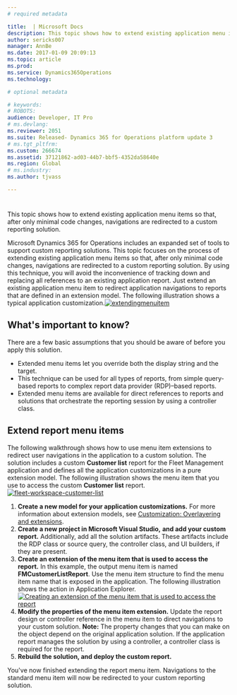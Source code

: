 ```yaml
---
# required metadata

title:  | Microsoft Docs
description: This topic shows how to extend existing application menu items so that, after only minimal code changes, navigations are redirected to a custom reporting solution. 
author: sericks007
manager: AnnBe
ms.date: 2017-01-09 20:09:13
ms.topic: article
ms.prod: 
ms.service: Dynamics365Operations
ms.technology: 

# optional metadata

# keywords: 
# ROBOTS: 
audience: Developer, IT Pro
# ms.devlang: 
ms.reviewer: 2051
ms.suite: Released- Dynamics 365 for Operations platform update 3
# ms.tgt_pltfrm: 
ms.custom: 266674
ms.assetid: 37121862-ad03-44b7-bbf5-4352da58640e
ms.region: Global
# ms.industry: 
ms.author: tjvass

---
```


# 

This topic shows how to extend existing application menu items so that, after only minimal code changes, navigations are redirected to a custom reporting solution. 

Microsoft Dynamics 365 for Operations includes an expanded set of tools to support custom reporting solutions. This topic focuses on the process of extending existing application menu items so that, after only minimal code changes, navigations are redirected to a custom reporting solution. By using this technique, you will avoid the inconvenience of tracking down and replacing all references to an existing application report. Just extend an existing application menu item to redirect application navigations to reports that are defined in an extension model. The following illustration shows a typical application customization.[![extendingmenuitem](./media/extendingmenuitem.png)](./media/extendingmenuitem.png)

## What's important to know?
There are a few basic assumptions that you should be aware of before you apply this solution.

-   Extended menu items let you override both the display string and the target.
-   This technique can be used for all types of reports, from simple query-based reports to complex report data provider (RDP)–based reports.
-   Extended menu items are available for direct references to reports and solutions that orchestrate the reporting session by using a controller class.

## Extend report menu items
The following walkthrough shows how to use menu item extensions to redirect user navigations in the application to a custom solution. The solution includes a custom **Customer list** report for the Fleet Management application and defines all the application customizations in a pure extension model. The following illustration shows the menu item that you use to access the custom **Customer list** report. [![fleet-workspace-customer-list](./media/fleet-workspace-customer-list.png)](./media/fleet-workspace-customer-list.png)

1.  **Create a new model for your application customizations.** For more information about extension models, see [Customization: Overlayering and extensions](https://docs.microsoft.com/en-us/dynamics365/operations/dev-itpro/dev-tools/customization-overlayering-and-extensions).
2.  **Create a new project in Microsoft Visual Studio,** **and add your custom report.** Additionally, add all the solution artifacts. These artifacts include the RDP class or source query, the controller class, and UI builders, if they are present.
3.  **Create an extension of the menu item that is used to access the report.** In this example, the output menu item is named **FMCustomerListReport**. Use the menu item structure to find the menu item name that is exposed in the application. The following illustration shows the action in Application Explorer.[![Creating an extension of the menu item that is used to access the report](./media/fleet-extension-create-menu-extension-1024x632.png)](./media/fleet-extension-create-menu-extension.png)
4.  **Modify the properties of the menu item extension.** Update the report design or controller reference in the menu item to direct navigations to your custom solution. **Note:** The property changes that you can make on the object depend on the original application solution. If the application report manages the solution by using a controller, a controller class is required for the report.
5.  **Rebuild the solution, and deploy the custom report.**

You've now finished extending the report menu item. Navigations to the standard menu item will now be redirected to your custom reporting solution.

